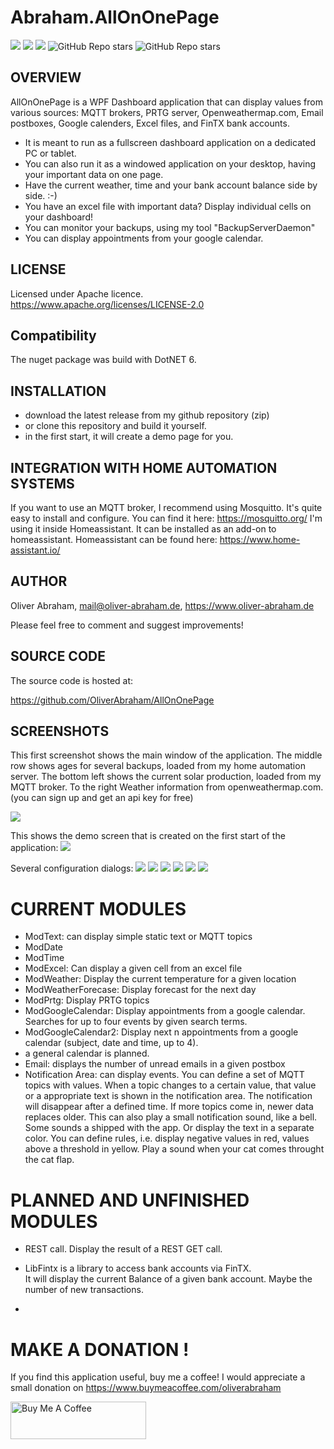# Abraham.AllOnOnePage

![](https://img.shields.io/github/downloads/oliverabraham/AllOnOnePage/total) ![](https://img.shields.io/github/license/oliverabraham/AllOnOnePage) ![](https://img.shields.io/github/languages/count/oliverabraham/AllOnOnePage) ![GitHub Repo stars](https://img.shields.io/github/stars/oliverabraham/AllOnOnePage?label=repo%20stars) ![GitHub Repo stars](https://img.shields.io/github/stars/oliverabraham?label=user%20stars)


## OVERVIEW

AllOnOnePage is a WPF Dashboard application that can display values from various sources:
MQTT brokers, PRTG server, Openweathermap.com, Email postboxes, Google calenders, Excel files, and FinTX bank accounts.

- It is meant to run as a fullscreen dashboard application on a dedicated PC or tablet.
- You can also run it as a windowed application on your desktop, having your important data on one page.
- Have the current weather, time and your bank account balance side by side. :-)
- You have an excel file with important data? Display individual cells on your dashboard!
- You can monitor your backups, using my tool "BackupServerDaemon"
- You can display appointments from your google calendar.


## LICENSE

Licensed under Apache licence.
https://www.apache.org/licenses/LICENSE-2.0


## Compatibility

The nuget package was build with DotNET 6.



## INSTALLATION

- download the latest release from my github repository (zip)
- or clone this repository and build it yourself.
- in the first start, it will create a demo page for you.


## INTEGRATION WITH HOME AUTOMATION SYSTEMS

If you want to use an MQTT broker, I recommend using Mosquitto. It's quite easy to install and configure.
You can find it here: https://mosquitto.org/
I'm using it inside Homeassistant. It can be installed as an add-on to homeassistant.
Homeassistant can be found here: https://www.home-assistant.io/




## AUTHOR

Oliver Abraham, mail@oliver-abraham.de, https://www.oliver-abraham.de

Please feel free to comment and suggest improvements!



## SOURCE CODE

The source code is hosted at:

https://github.com/OliverAbraham/AllOnOnePage



## SCREENSHOTS

This first screenshot shows the main window of the application. 
The middle row shows ages for several backups, loaded from my home automation server.
The bottom left shows the current solar production, loaded from my MQTT broker.
To the right Weather information from openweathermap.com.
(you can sign up and get an api key for free)

![](Screenshots/Screenshot1.jpg)

This shows the demo screen that is created on the first start of the application:
![](Screenshots/Screenshot2.jpg)


Several configuration dialogs:
![](Screenshots/Screenshot3.jpg)
![](Screenshots/Screenshot4.jpg)
![](Screenshots/Screenshot5.jpg)
![](Screenshots/Screenshot6.jpg)
![](Screenshots/Screenshot7.jpg)
![](Screenshots/Screenshot8.jpg)



# CURRENT MODULES
- ModText: can display simple static text or MQTT topics
- ModDate
- ModTime
- ModExcel: Can display a given cell from an excel file
- ModWeather: Display the current temperature for a given location 
- ModWeatherForecase: Display forecast for the next day 
- ModPrtg: Display PRTG topics
- ModGoogleCalendar: Display appointments from a google calendar. Searches for up to four
events by given search terms.
- ModGoogleCalendar2: Display next n appointments from a google calendar (subject, date and time, up to 4).
- a general calendar is planned.
- Email: displays the number of unread emails in a given postbox
- Notification Area: can display events. You can define a set of MQTT topics with values.
When a topic changes to a certain value, that value or a appropriate text is shown in the
notification area.
The notification will disappear after a defined time.
If more topics come in, newer data replaces older.
This can also play a small notification sound, like a bell. Some sounds a shipped with the app.
Or display the text in a separate color.
You can define rules, i.e. display negative values in red, values above a threshold in yellow. 
Play a sound when your cat comes throught the cat flap.

 
# PLANNED AND UNFINISHED MODULES
- REST call. Display the result of a REST GET call.
- LibFintx is a library to access bank accounts via FinTX. 					
It will display the current Balance of a given bank account.
Maybe the number of new transactions.

- 
# MAKE A DONATION !

If you find this application useful, buy me a coffee!
I would appreciate a small donation on https://www.buymeacoffee.com/oliverabraham

<a href="https://www.buymeacoffee.com/app/oliverabraham" target="_blank"><img src="https://cdn.buymeacoffee.com/buttons/v2/default-yellow.png" alt="Buy Me A Coffee" style="height: 60px !important;width: 217px !important;" ></a>
